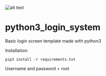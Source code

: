 ![alt text](./insec_login.png)

# python3_login_system
Basic login screen template made with python3


Installation:
```Shell
pip3 install -r requirements.txt
```

Username and password = root
